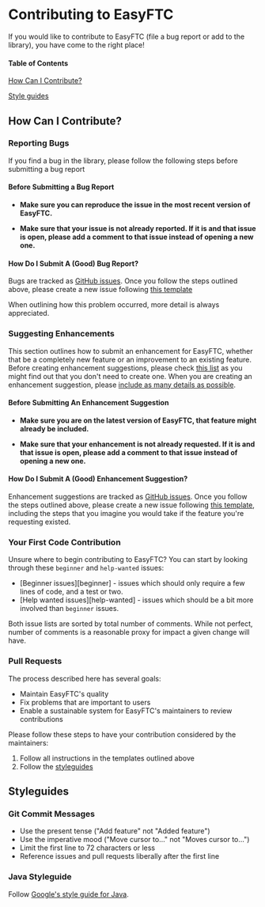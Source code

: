 # Contributing to EasyFTC

If you would like to contribute to EasyFTC (file a bug report or add to the library), you have come to the right place!

#### Table of Contents

[How Can I Contribute?](#how-can-i-contribute)

[Style guides](#styleguides)


## How Can I Contribute?

### Reporting Bugs

If you find a bug in the library, please follow the following steps before submitting a bug report

#### Before Submitting a Bug Report

* **Make sure you can reproduce the issue in the most recent version of EasyFTC.**

* **Make sure that your issue is not already reported. If it is and that issue is open, please add a comment to that issue instead of opening a new one.**

#### How Do I Submit A (Good) Bug Report?

Bugs are tracked as [GitHub issues](https://guides.github.com/features/issues/). Once you follow the steps outlined above, please create a new issue following 
[this template](https://github.com/lcrobotics/EasyFTC/blob/cv-auto/.github/templates/bug_report.md)

When outlining how this problem occurred, more detail is always appreciated.

### Suggesting Enhancements

This section outlines how to submit an enhancement for EasyFTC, whether that be a completely new feature or an improvement to an existing feature. 
Before creating enhancement suggestions, please check [this list](#before-submitting-an-enhancement-suggestion) as you might find out that you don't need to create one. When you are creating an enhancement suggestion, please [include as many details as possible](#how-do-i-submit-a-good-enhancement-suggestion). 

#### Before Submitting An Enhancement Suggestion

* **Make sure you are on the latest version of EasyFTC, that feature might already be included.**

* **Make sure that your enhancement is not already requested. If it is and that issue is open, please add a comment to that issue instead of opening a new one.**

#### How Do I Submit A (Good) Enhancement Suggestion?

Enhancement suggestions are tracked as [GitHub issues](https://guides.github.com/features/issues/). Once you follow the steps outlined above, please create a new issue following [this template](https://github.com/lcrobotics/EasyFTC/blob/cv-auto/.github/templates/feature_request.md), including the steps that you imagine you would take if the feature you're requesting existed.

### Your First Code Contribution

Unsure where to begin contributing to EasyFTC? You can start by looking through these `beginner` and `help-wanted` issues:

* [Beginner issues][beginner] - issues which should only require a few lines of code, and a test or two.
* [Help wanted issues][help-wanted] - issues which should be a bit more involved than `beginner` issues.

Both issue lists are sorted by total number of comments. While not perfect, number of comments is a reasonable proxy for impact a given change will have.

### Pull Requests

The process described here has several goals:

- Maintain EasyFTC's quality
- Fix problems that are important to users
- Enable a sustainable system for EasyFTC's maintainers to review contributions

Please follow these steps to have your contribution considered by the maintainers:

1. Follow all instructions in the templates outlined above
2. Follow the [styleguides](#styleguides)

## Styleguides

### Git Commit Messages

* Use the present tense ("Add feature" not "Added feature")
* Use the imperative mood ("Move cursor to..." not "Moves cursor to...")
* Limit the first line to 72 characters or less
* Reference issues and pull requests liberally after the first line

### Java Styleguide

Follow [Google's style guide for Java](https://google.github.io/styleguide/javaguide.html).
